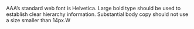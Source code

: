 AAA’s standard web font is Helvetica. Large bold type should be used to establish clear hierarchy information. Substantial body copy should not use a size smaller than 14px.W
